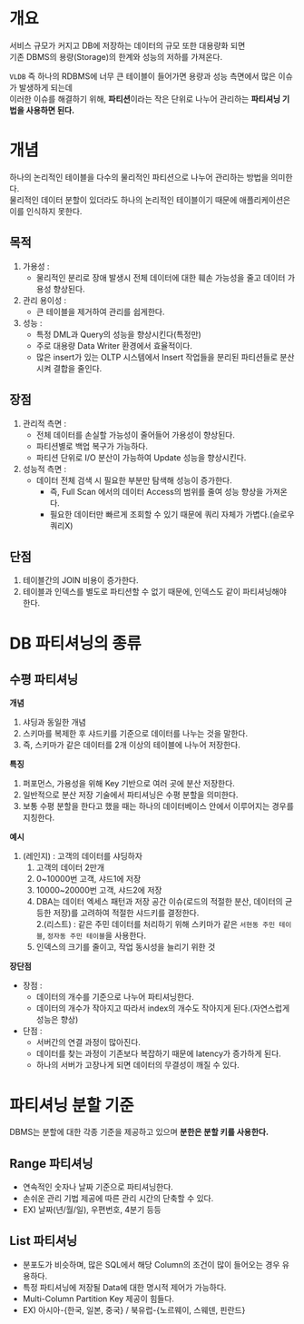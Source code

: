 # 개요 
서비스 규모가 커지고 DB에 저장하는 데이터의 규모 또한 대용량화 되면   
기존 DBMS의 용량(Storage)의 한계와 성능의 저하를 가져온다.         
      
`VLDB` 즉 하나의 RDBMS에 너무 큰 테이블이 들어가면 용량과 성능 측면에서 많은 이슈가 발생하게 되는데    
이러한 이슈를 해결하기 위해, **파티션**이라는 작은 단위로 나누어 관리하는 **파티셔닝 기법을 사용하면 된다.**              
              
# 개념         
하나의 논리적인 테이블을 다수의 물리적인 파티션으로 나누어 관리하는 방법을 의미한다.                   
물리적인 데이터 분할이 있더라도 하나의 논리적인 테이블이기 때문에 애플리케이션은 이를 인식하지 못한다.    
    
## 목적 
1. 가용성 : 
    * 물리적인 분리로 장애 발생시 전체 데이터에 대한 훼손 가능성을 줄고 데이터 가용성 향상된다.   
2. 관리 용이성 : 
    * 큰 테이블을 제거하여 관리를 쉽게한다.     
3. 성능 : 
    * 특정 DML과 Query의 성능을 향상시킨다(특정만)
    * 주로 대용량 Data Writer 환경에서 효율적이다.      
    * 많은 insert가 있는 OLTP 시스템에서 Insert 작업들을 분리된 파티션들로 분산시켜 결합을 줄인다.

## 장점 

1. 관리적 측면 : 
    * 전체 데이터를 손실할 가능성이 줄어들어 가용성이 향상된다.    
    * 파티션별로 백업 복구가 가능하다.   
    * 파티션 단위로 I/O 분산이 가능하여 Update 성능을 향상시킨다.   
2. 성능적 측면 : 
    * 데이터 전체 검색 시 필요한 부분만 탐색해 성능이 증가한다.   
        * 즉, Full Scan 에서의 데이터 Access의 범위를 줄여 성능 향상을 가져온다.   
        * 필요한 데이터만 빠르게 조회할 수 있기 때문에 쿼리 자체가 가볍다.(슬로우 쿼리X)  
 
## 단점   
1. 테이블간의 JOIN 비용이 증가한다.      
2. 테이블과 인덱스를 별도로 파티션할 수 없기 때문에, 인덱스도 같이 파티셔닝해야 한다.        
       
# DB 파티셔닝의 종류  
## 수평 파티셔닝
    
**개념**    
1. 샤딩과 동일한 개념     
2. 스키마를 복제한 후 샤드키를 기준으로 데이터를 나누는 것을 말한다.          
3. 즉, 스키마가 같은 데이터를 2개 이상의 테이블에 나누어 저장한다.    
 
**특징**  
1. 퍼포먼스, 가용성을 위해 Key 기반으로 여러 곳에 분산 저장한다.      
2. 일반적으로 분산 저장 기술에서 파티셔닝은 수평 분할을 의미한다.      
3. 보통 수평 분할을 한다고 했을 때는 하나의 데이터베이스 안에서 이루어지는 경우를 지칭한다.   

**예시**   
1. (레인지) : 고객의 데이터를 샤딩하자 
    1. 고객의 데이터 2만개 
    2. 0~10000번 고객, 샤드1에 저장   
    3. 10000~20000번 고객, 샤드2에 저장   
    4. DBA는 데이터 엑세스 패턴과 저장 공간 이슈(로드의 적절한 분산, 데이터의 균등한 저장)를 고려하여 적절한 샤드키를 결정한다.   
2.(리스트) : 같은 주민 데이터를 처리하기 위해 스키마가 같은 `서현동 주민 테이블`, `정자동 주민 테이블`을 사용한다.      
    1. 인덱스의 크기를 줄이고, 작업 동시성을 늘리기 위한 것  

**장단점**    
* 장점 : 
    * 데이터의 개수를 기준으로 나누어 파티셔닝한다.  
    * 데이터의 개수가 작아지고 따라서 index의 개수도 작아지게 된다.(자연스럽게 성능은 향상) 
* 단점 : 
    * 서버간의 연결 과정이 많아진다.  
    * 데이터를 찾는 과정이 기존보다 복잡하기 때문에 latency가 증가하게 된다.  
    * 하나의 서버가 고장나게 되면 데이터의 무결성이 깨질 수 있다.  





## 



       
       
# 파티셔닝 분할 기준   
DBMS는 분할에 대한 각종 기준을 제공하고 있으며 **분한은 분할 키를 사용한다.**       

## Range 파티셔닝 

* 연속적인 숫자나 날짜 기준으로 파티셔닝한다.   
* 손쉬운 관리 기법 제공에 따른 관리 시간의 단축할 수 있다.
* EX) 날짜(년/월/일), 우편번호, 4분기 등등  

## List 파티셔닝 

* 분포도가 비슷하며, 많은 SQL에서 해당 Column의 조건이 많이 들어오는 경우 유용하다.  
* 특정 파티셔닝에 저장될 Data에 대한 명시적 제어가 가능하다. 
* Multi-Column Partition Key 제공이 힘들다.   
* EX) 아시아-{한국, 일본, 중국} / 북유럽-{노르웨이, 스웨덴, 핀란드}

## 








